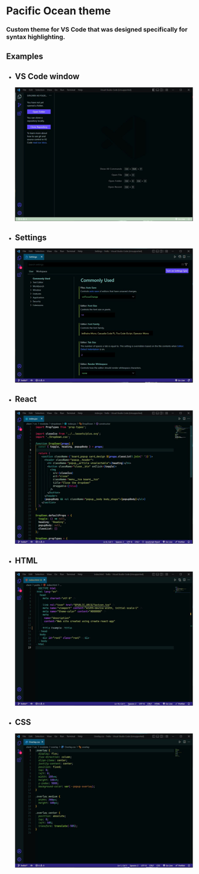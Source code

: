# Pacific Ocean theme

### Custom theme for VS Code that was designed specifically for syntax highlighting.

## Examples

- ## VS Code window
  ![vscode](./img/empty_window.JPG)
- ## Settings
  ![html](./img/settings_window.JPG)
- ## React
  ![reactjs](./img/react.JPG)
- ## HTML
  ![html](./img/html.JPG)
- ## CSS
  ![html](./img/css.JPG)
